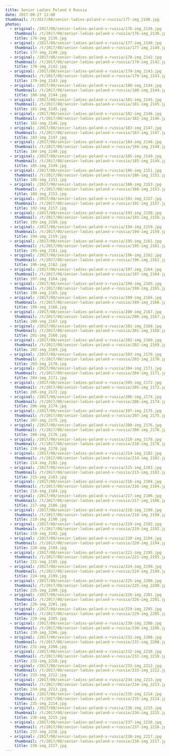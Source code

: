 ```yaml
---
title: Senior Ladies Poland V Russia
date: 2017-08-27 12:00
thumbnail: /t/2017/08/senior-ladies-poland-v-russia/177-img_2140.jpg
photos:
  - original: /2017/08/senior-ladies-poland-v-russia/176-img_2136.jpg
    thumbnail: /t/2017/08/senior-ladies-poland-v-russia/176-img_2136.jpg
    title: 176-img_2136.jpg
  - original: /2017/08/senior-ladies-poland-v-russia/177-img_2140.jpg
    thumbnail: /t/2017/08/senior-ladies-poland-v-russia/177-img_2140.jpg
    title: 177-img_2140.jpg
  - original: /2017/08/senior-ladies-poland-v-russia/178-img_2142.jpg
    thumbnail: /t/2017/08/senior-ladies-poland-v-russia/178-img_2142.jpg
    title: 178-img_2142.jpg
  - original: /2017/08/senior-ladies-poland-v-russia/179-img_2143.jpg
    thumbnail: /t/2017/08/senior-ladies-poland-v-russia/179-img_2143.jpg
    title: 179-img_2143.jpg
  - original: /2017/08/senior-ladies-poland-v-russia/180-img_2144.jpg
    thumbnail: /t/2017/08/senior-ladies-poland-v-russia/180-img_2144.jpg
    title: 180-img_2144.jpg
  - original: /2017/08/senior-ladies-poland-v-russia/181-img_2145.jpg
    thumbnail: /t/2017/08/senior-ladies-poland-v-russia/181-img_2145.jpg
    title: 181-img_2145.jpg
  - original: /2017/08/senior-ladies-poland-v-russia/182-img_2146.jpg
    thumbnail: /t/2017/08/senior-ladies-poland-v-russia/182-img_2146.jpg
    title: 182-img_2146.jpg
  - original: /2017/08/senior-ladies-poland-v-russia/183-img_2147.jpg
    thumbnail: /t/2017/08/senior-ladies-poland-v-russia/183-img_2147.jpg
    title: 183-img_2147.jpg
  - original: /2017/08/senior-ladies-poland-v-russia/184-img_2148.jpg
    thumbnail: /t/2017/08/senior-ladies-poland-v-russia/184-img_2148.jpg
    title: 184-img_2148.jpg
  - original: /2017/08/senior-ladies-poland-v-russia/185-img_2149.jpg
    thumbnail: /t/2017/08/senior-ladies-poland-v-russia/185-img_2149.jpg
    title: 185-img_2149.jpg
  - original: /2017/08/senior-ladies-poland-v-russia/186-img_2151.jpg
    thumbnail: /t/2017/08/senior-ladies-poland-v-russia/186-img_2151.jpg
    title: 186-img_2151.jpg
  - original: /2017/08/senior-ladies-poland-v-russia/188-img_2153.jpg
    thumbnail: /t/2017/08/senior-ladies-poland-v-russia/188-img_2153.jpg
    title: 188-img_2153.jpg
  - original: /2017/08/senior-ladies-poland-v-russia/192-img_2157.jpg
    thumbnail: /t/2017/08/senior-ladies-poland-v-russia/192-img_2157.jpg
    title: 192-img_2157.jpg
  - original: /2017/08/senior-ladies-poland-v-russia/193-img_2158.jpg
    thumbnail: /t/2017/08/senior-ladies-poland-v-russia/193-img_2158.jpg
    title: 193-img_2158.jpg
  - original: /2017/08/senior-ladies-poland-v-russia/194-img_2159.jpg
    thumbnail: /t/2017/08/senior-ladies-poland-v-russia/194-img_2159.jpg
    title: 194-img_2159.jpg
  - original: /2017/08/senior-ladies-poland-v-russia/195-img_2161.jpg
    thumbnail: /t/2017/08/senior-ladies-poland-v-russia/195-img_2161.jpg
    title: 195-img_2161.jpg
  - original: /2017/08/senior-ladies-poland-v-russia/196-img_2162.jpg
    thumbnail: /t/2017/08/senior-ladies-poland-v-russia/196-img_2162.jpg
    title: 196-img_2162.jpg
  - original: /2017/08/senior-ladies-poland-v-russia/197-img_2164.jpg
    thumbnail: /t/2017/08/senior-ladies-poland-v-russia/197-img_2164.jpg
    title: 197-img_2164.jpg
  - original: /2017/08/senior-ladies-poland-v-russia/198-img_2165.jpg
    thumbnail: /t/2017/08/senior-ladies-poland-v-russia/198-img_2165.jpg
    title: 198-img_2165.jpg
  - original: /2017/08/senior-ladies-poland-v-russia/199-img_2166.jpg
    thumbnail: /t/2017/08/senior-ladies-poland-v-russia/199-img_2166.jpg
    title: 199-img_2166.jpg
  - original: /2017/08/senior-ladies-poland-v-russia/200-img_2167.jpg
    thumbnail: /t/2017/08/senior-ladies-poland-v-russia/200-img_2167.jpg
    title: 200-img_2167.jpg
  - original: /2017/08/senior-ladies-poland-v-russia/201-img_2168.jpg
    thumbnail: /t/2017/08/senior-ladies-poland-v-russia/201-img_2168.jpg
    title: 201-img_2168.jpg
  - original: /2017/08/senior-ladies-poland-v-russia/202-img_2169.jpg
    thumbnail: /t/2017/08/senior-ladies-poland-v-russia/202-img_2169.jpg
    title: 202-img_2169.jpg
  - original: /2017/08/senior-ladies-poland-v-russia/203-img_2170.jpg
    thumbnail: /t/2017/08/senior-ladies-poland-v-russia/203-img_2170.jpg
    title: 203-img_2170.jpg
  - original: /2017/08/senior-ladies-poland-v-russia/204-img_2171.jpg
    thumbnail: /t/2017/08/senior-ladies-poland-v-russia/204-img_2171.jpg
    title: 204-img_2171.jpg
  - original: /2017/08/senior-ladies-poland-v-russia/205-img_2172.jpg
    thumbnail: /t/2017/08/senior-ladies-poland-v-russia/205-img_2172.jpg
    title: 205-img_2172.jpg
  - original: /2017/08/senior-ladies-poland-v-russia/206-img_2174.jpg
    thumbnail: /t/2017/08/senior-ladies-poland-v-russia/206-img_2174.jpg
    title: 206-img_2174.jpg
  - original: /2017/08/senior-ladies-poland-v-russia/207-img_2175.jpg
    thumbnail: /t/2017/08/senior-ladies-poland-v-russia/207-img_2175.jpg
    title: 207-img_2175.jpg
  - original: /2017/08/senior-ladies-poland-v-russia/208-img_2176.jpg
    thumbnail: /t/2017/08/senior-ladies-poland-v-russia/208-img_2176.jpg
    title: 208-img_2176.jpg
  - original: /2017/08/senior-ladies-poland-v-russia/210-img_2178.jpg
    thumbnail: /t/2017/08/senior-ladies-poland-v-russia/210-img_2178.jpg
    title: 210-img_2178.jpg
  - original: /2017/08/senior-ladies-poland-v-russia/214-img_2182.jpg
    thumbnail: /t/2017/08/senior-ladies-poland-v-russia/214-img_2182.jpg
    title: 214-img_2182.jpg
  - original: /2017/08/senior-ladies-poland-v-russia/215-img_2183.jpg
    thumbnail: /t/2017/08/senior-ladies-poland-v-russia/215-img_2183.jpg
    title: 215-img_2183.jpg
  - original: /2017/08/senior-ladies-poland-v-russia/216-img_2184.jpg
    thumbnail: /t/2017/08/senior-ladies-poland-v-russia/216-img_2184.jpg
    title: 216-img_2184.jpg
  - original: /2017/08/senior-ladies-poland-v-russia/217-img_2186.jpg
    thumbnail: /t/2017/08/senior-ladies-poland-v-russia/217-img_2186.jpg
    title: 217-img_2186.jpg
  - original: /2017/08/senior-ladies-poland-v-russia/218-img_2190.jpg
    thumbnail: /t/2017/08/senior-ladies-poland-v-russia/218-img_2190.jpg
    title: 218-img_2190.jpg
  - original: /2017/08/senior-ladies-poland-v-russia/219-img_2192.jpg
    thumbnail: /t/2017/08/senior-ladies-poland-v-russia/219-img_2192.jpg
    title: 219-img_2192.jpg
  - original: /2017/08/senior-ladies-poland-v-russia/220-img_2194.jpg
    thumbnail: /t/2017/08/senior-ladies-poland-v-russia/220-img_2194.jpg
    title: 220-img_2194.jpg
  - original: /2017/08/senior-ladies-poland-v-russia/221-img_2195.jpg
    thumbnail: /t/2017/08/senior-ladies-poland-v-russia/221-img_2195.jpg
    title: 221-img_2195.jpg
  - original: /2017/08/senior-ladies-poland-v-russia/224-img_2199.jpg
    thumbnail: /t/2017/08/senior-ladies-poland-v-russia/224-img_2199.jpg
    title: 224-img_2199.jpg
  - original: /2017/08/senior-ladies-poland-v-russia/225-img_2200.jpg
    thumbnail: /t/2017/08/senior-ladies-poland-v-russia/225-img_2200.jpg
    title: 225-img_2200.jpg
  - original: /2017/08/senior-ladies-poland-v-russia/226-img_2201.jpg
    thumbnail: /t/2017/08/senior-ladies-poland-v-russia/226-img_2201.jpg
    title: 226-img_2201.jpg
  - original: /2017/08/senior-ladies-poland-v-russia/229-img_2205.jpg
    thumbnail: /t/2017/08/senior-ladies-poland-v-russia/229-img_2205.jpg
    title: 229-img_2205.jpg
  - original: /2017/08/senior-ladies-poland-v-russia/230-img_2206.jpg
    thumbnail: /t/2017/08/senior-ladies-poland-v-russia/230-img_2206.jpg
    title: 230-img_2206.jpg
  - original: /2017/08/senior-ladies-poland-v-russia/231-img_2208.jpg
    thumbnail: /t/2017/08/senior-ladies-poland-v-russia/231-img_2208.jpg
    title: 231-img_2208.jpg
  - original: /2017/08/senior-ladies-poland-v-russia/232-img_2210.jpg
    thumbnail: /t/2017/08/senior-ladies-poland-v-russia/232-img_2210.jpg
    title: 232-img_2210.jpg
  - original: /2017/08/senior-ladies-poland-v-russia/233-img_2212.jpg
    thumbnail: /t/2017/08/senior-ladies-poland-v-russia/233-img_2212.jpg
    title: 233-img_2212.jpg
  - original: /2017/08/senior-ladies-poland-v-russia/234-img_2213.jpg
    thumbnail: /t/2017/08/senior-ladies-poland-v-russia/234-img_2213.jpg
    title: 234-img_2213.jpg
  - original: /2017/08/senior-ladies-poland-v-russia/235-img_2214.jpg
    thumbnail: /t/2017/08/senior-ladies-poland-v-russia/235-img_2214.jpg
    title: 235-img_2214.jpg
  - original: /2017/08/senior-ladies-poland-v-russia/236-img_2215.jpg
    thumbnail: /t/2017/08/senior-ladies-poland-v-russia/236-img_2215.jpg
    title: 236-img_2215.jpg
  - original: /2017/08/senior-ladies-poland-v-russia/237-img_2216.jpg
    thumbnail: /t/2017/08/senior-ladies-poland-v-russia/237-img_2216.jpg
    title: 237-img_2216.jpg
  - original: /2017/08/senior-ladies-poland-v-russia/238-img_2217.jpg
    thumbnail: /t/2017/08/senior-ladies-poland-v-russia/238-img_2217.jpg
    title: 238-img_2217.jpg
---
```

